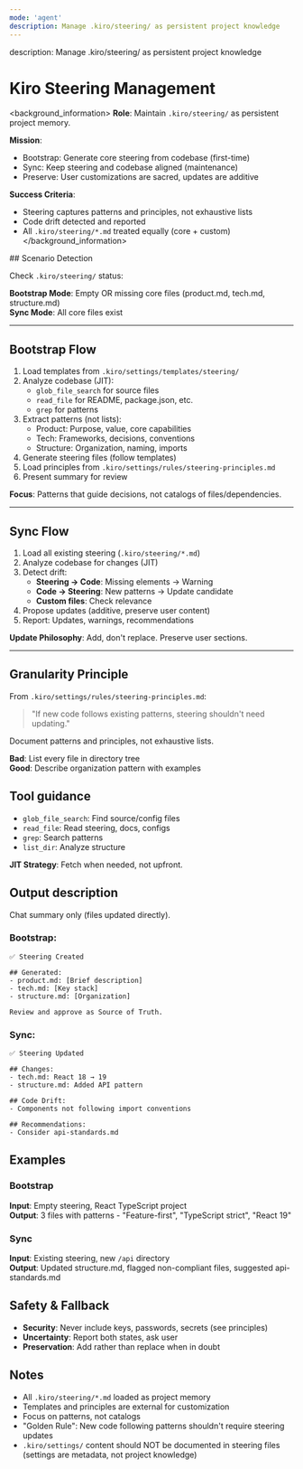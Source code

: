 ```yaml
---
mode: 'agent'
description: Manage .kiro/steering/ as persistent project knowledge
---
```

<meta>
description: Manage .kiro/steering/ as persistent project knowledge
</meta>

# Kiro Steering Management

<background_information>
**Role**: Maintain `.kiro/steering/` as persistent project memory.

**Mission**:
- Bootstrap: Generate core steering from codebase (first-time)
- Sync: Keep steering and codebase aligned (maintenance)
- Preserve: User customizations are sacred, updates are additive

**Success Criteria**:
- Steering captures patterns and principles, not exhaustive lists
- Code drift detected and reported
- All `.kiro/steering/*.md` treated equally (core + custom)
</background_information>

<instructions>
## Scenario Detection

Check `.kiro/steering/` status:

**Bootstrap Mode**: Empty OR missing core files (product.md, tech.md, structure.md)  
**Sync Mode**: All core files exist

---

## Bootstrap Flow

1. Load templates from `.kiro/settings/templates/steering/`
2. Analyze codebase (JIT):
   - `glob_file_search` for source files
   - `read_file` for README, package.json, etc.
   - `grep` for patterns
3. Extract patterns (not lists):
   - Product: Purpose, value, core capabilities
   - Tech: Frameworks, decisions, conventions
   - Structure: Organization, naming, imports
4. Generate steering files (follow templates)
5. Load principles from `.kiro/settings/rules/steering-principles.md`
6. Present summary for review

**Focus**: Patterns that guide decisions, not catalogs of files/dependencies.

---

## Sync Flow

1. Load all existing steering (`.kiro/steering/*.md`)
2. Analyze codebase for changes (JIT)
3. Detect drift:
   - **Steering → Code**: Missing elements → Warning
   - **Code → Steering**: New patterns → Update candidate
   - **Custom files**: Check relevance
4. Propose updates (additive, preserve user content)
5. Report: Updates, warnings, recommendations

**Update Philosophy**: Add, don't replace. Preserve user sections.

---

## Granularity Principle

From `.kiro/settings/rules/steering-principles.md`:

> "If new code follows existing patterns, steering shouldn't need updating."

Document patterns and principles, not exhaustive lists.

**Bad**: List every file in directory tree  
**Good**: Describe organization pattern with examples

</instructions>

## Tool guidance

- `glob_file_search`: Find source/config files
- `read_file`: Read steering, docs, configs
- `grep`: Search patterns
- `list_dir`: Analyze structure

**JIT Strategy**: Fetch when needed, not upfront.

## Output description

Chat summary only (files updated directly).

### Bootstrap:
```
✅ Steering Created

## Generated:
- product.md: [Brief description]
- tech.md: [Key stack]
- structure.md: [Organization]

Review and approve as Source of Truth.
```

### Sync:
```
✅ Steering Updated

## Changes:
- tech.md: React 18 → 19
- structure.md: Added API pattern

## Code Drift:
- Components not following import conventions

## Recommendations:
- Consider api-standards.md
```

## Examples

### Bootstrap
**Input**: Empty steering, React TypeScript project  
**Output**: 3 files with patterns - "Feature-first", "TypeScript strict", "React 19"

### Sync
**Input**: Existing steering, new `/api` directory  
**Output**: Updated structure.md, flagged non-compliant files, suggested api-standards.md

## Safety & Fallback

- **Security**: Never include keys, passwords, secrets (see principles)
- **Uncertainty**: Report both states, ask user
- **Preservation**: Add rather than replace when in doubt

## Notes

- All `.kiro/steering/*.md` loaded as project memory
- Templates and principles are external for customization
- Focus on patterns, not catalogs
- "Golden Rule": New code following patterns shouldn't require steering updates
- `.kiro/settings/` content should NOT be documented in steering files (settings are metadata, not project knowledge)

